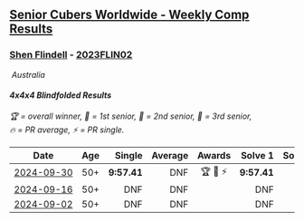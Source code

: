 <style>table {white-space: nowrap;}</style>
<link rel="stylesheet" type="text/css" href="/scw-comp/css/flags.css" />

## [Senior Cubers Worldwide - Weekly Comp Results](/scw-comp/results/)
### [Shen Flindell](README.md) - [2023FLIN02](https://www.worldcubeassociation.org/persons/2023FLIN02?event=444bf)

<i class="flag flag-AU" />&nbsp;Australia

#### 4x4x4 Blindfolded Results

<span style="white-space: nowrap;">🏆 = overall winner</span>, <span style="white-space: nowrap;">🥇 = 1st senior</span>, <span style="white-space: nowrap;">🥈 = 2nd senior</span>, <span style="white-space: nowrap;">🥉 = 3rd senior</span>, <span style="white-space: nowrap;">🔥 = PR average</span>, <span style="white-space: nowrap;">⚡ = PR single</span>.

| Date | Age | Single | Average | Awards | Solve 1 | Solve 2 | Solve 3 | Video |
| :--: | :--: | --: | --: | :--: | --: | --: | --: | :-- |
| [2024-09-30](../../results/2024-09-30/444bf.md) | 50+ | **9:57.41** | DNF | 🏆 🥇 ⚡ | **9:57.41** | DNF | DNF | [Desktop](https://www.facebook.com/745394767/videos/910810047614972) / [Mobile](https://m.facebook.com/745394767/videos/910810047614972) |
| [2024-09-16](../../results/2024-09-16/444bf.md) | 50+ | DNF | DNF |  | DNF | DNF | DNF | [Desktop](https://www.facebook.com/745394767/videos/412811598179461) / [Mobile](https://m.facebook.com/745394767/videos/412811598179461) |
| [2024-09-02](../../results/2024-09-02/444bf.md) | 50+ | DNF | DNF |  | DNF | DNF | DNF | [Desktop](https://www.facebook.com/745394767/videos/1910912052727566) / [Mobile](https://m.facebook.com/745394767/videos/1910912052727566) |


<!-- Global site tag (gtag.js) - Google Analytics -->
<script async src="https://www.googletagmanager.com/gtag/js?id=UA-86348435-3"></script>
<script>window.dataLayer = window.dataLayer || []; function gtag() {dataLayer.push(arguments);} gtag('js', new Date()); gtag('config', 'UA-86348435-3');</script>
